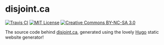 # disjoint.ca

[![Travis CI](https://img.shields.io/travis/marvinpinto/disjoint.ca/master.svg?style=flat-square)](https://travis-ci.org/marvinpinto/disjoint.ca)
[![MIT License](https://img.shields.io/badge/license-MIT-brightgreen.svg?style=flat-square)](content/page/license.md)
[![Creative Commons BY-NC-SA 3.0](https://img.shields.io/badge/license-CC--BY--NC--SA%203.0-brightgreen.svg?style=flat-square)](content/page/license.md)

The source code behind [disjoint.ca](https://disjoint.ca), generated using
the lovely [Hugo](http://http://gohugo.io) static website generator!
